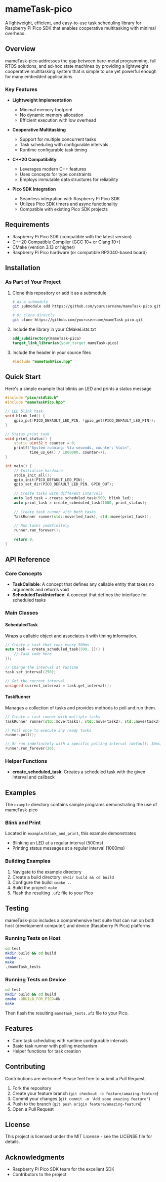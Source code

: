 # mameTask-pico

A lightweight, efficient, and easy-to-use task scheduling library for Raspberry Pi Pico SDK that enables cooperative multitasking with minimal overhead.

## Overview

mameTask-pico addresses the gap between bare-metal programming, full RTOS solutions, and ad-hoc state machines by providing a lightweight cooperative multitasking system that is simple to use yet powerful enough for many embedded applications.

### Key Features

- **Lightweight Implementation**
  - Minimal memory footprint
  - No dynamic memory allocation
  - Efficient execution with low overhead

- **Cooperative Multitasking**
  - Support for multiple concurrent tasks
  - Task scheduling with configurable intervals
  - Runtime configurable task timing

- **C++20 Compatibility**
  - Leverages modern C++ features
  - Uses concepts for type constraints
  - Employs immutable data structures for reliability

- **Pico SDK Integration**
  - Seamless integration with Raspberry Pi Pico SDK
  - Utilizes Pico SDK timers and async functionality
  - Compatible with existing Pico SDK projects

## Requirements

- Raspberry Pi Pico SDK (compatible with the latest version)
- C++20 Compatible Compiler (GCC 10+ or Clang 10+)
- CMake (version 3.13 or higher)
- Raspberry Pi Pico hardware (or compatible RP2040-based board)

## Installation

### As Part of Your Project

1. Clone this repository or add it as a submodule
   ```bash
   # As a submodule
   git submodule add https://github.com/yourusername/mameTask-pico.git
   
   # Or clone directly
   git clone https://github.com/yourusername/mameTask-pico.git
   ```

2. Include the library in your CMakeLists.txt
   ```cmake
   add_subdirectory(mameTask-pico)
   target_link_libraries(your_target mameTask-pico)
   ```

3. Include the header in your source files
   ```cpp
   #include "mameTaskPico.hpp"
   ```

## Quick Start

Here's a simple example that blinks an LED and prints a status message

```cpp
#include "pico/stdlib.h"
#include "mameTaskPico.hpp"

// LED blink task
void blink_led() {
    gpio_put(PICO_DEFAULT_LED_PIN, !gpio_get(PICO_DEFAULT_LED_PIN));
}

// Status print task
void print_status() {
    static uint32_t counter = 0;
    printf("System running: %lu seconds, counter: %lu\n", 
           time_us_64() / 1000000, counter++);
}

int main() {
    // Initialize hardware
    stdio_init_all();
    gpio_init(PICO_DEFAULT_LED_PIN);
    gpio_set_dir(PICO_DEFAULT_LED_PIN, GPIO_OUT);
    
    // Create tasks with different intervals
    auto led_task = create_scheduled_task(500, blink_led);
    auto print_task = create_scheduled_task(1000, print_status);
    
    // Create task runner with both tasks
    TaskRunner runner(std::move(led_task), std::move(print_task));
    
    // Run tasks indefinitely
    runner.run_forever();
    
    return 0;
}
```

## API Reference

### Core Concepts

- **TaskCallable**: A concept that defines any callable entity that takes no arguments and returns void
- **ScheduledTaskInterface**: A concept that defines the interface for scheduled tasks

### Main Classes

#### ScheduledTask

Wraps a callable object and associates it with timing information.

```cpp
// Create a task that runs every 500ms
auto task = create_scheduled_task(500, []() {
    // Task code here
});

// Change the interval at runtime
task.set_interval(250);

// Get the current interval
unsigned current_interval = task.get_interval();
```

#### TaskRunner

Manages a collection of tasks and provides methods to poll and run them.

```cpp
// Create a task runner with multiple tasks
TaskRunner runner(std::move(task1), std::move(task2), std::move(task3));

// Poll once to execute any ready tasks
runner.poll();

// Or run indefinitely with a specific polling interval (default: 10ms)
runner.run_forever(20);
```

### Helper Functions

- **create_scheduled_task**: Creates a scheduled task with the given interval and callback

## Examples

The `example` directory contains sample programs demonstrating the use of mameTask-pico

### Blink and Print

Located in `example/blink_and_print`, this example demonstrates
- Blinking an LED at a regular interval (500ms)
- Printing status messages at a regular interval (1000ms)

### Building Examples

1. Navigate to the example directory
2. Create a build directory: `mkdir build && cd build`
3. Configure the build: `cmake ..`
4. Build the project: `make`
5. Flash the resulting `.uf2` file to your Pico

## Testing

mameTask-pico includes a comprehensive test suite that can run on both host (development computer) and device (Raspberry Pi Pico) platforms.

### Running Tests on Host

```bash
cd test
mkdir build && cd build
cmake ..
make
./mameTask_tests
```

### Running Tests on Device

```bash
cd test
mkdir build && cd build
cmake -DBUILD_FOR_PICO=ON ..
make
```

Then flash the resulting `mameTask_tests.uf2` file to your Pico.

## Features

- Core task scheduling with runtime configurable intervals
- Basic task runner with polling mechanism
- Helper functions for task creation

## Contributing

Contributions are welcome! Please feel free to submit a Pull Request.

1. Fork the repository
2. Create your feature branch (`git checkout -b feature/amazing-feature`)
3. Commit your changes (`git commit -m 'Add some amazing feature'`)
4. Push to the branch (`git push origin feature/amazing-feature`)
5. Open a Pull Request

## License

This project is licensed under the MIT License - see the LICENSE file for details.

## Acknowledgments

- Raspberry Pi Pico SDK team for the excellent SDK
- Contributors to the project
